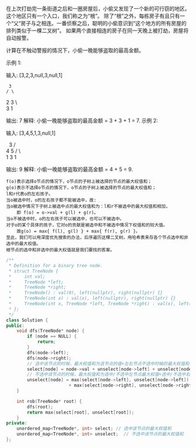 在上次打劫完一条街道之后和一圈房屋后，小偷又发现了一个新的可行窃的地区。这个地区只有一个入口，我们称之为“根”。 除了“根”之外，每栋房子有且只有一个“父“房子与之相连。一番侦察之后，聪明的小偷意识到“这个地方的所有房屋的排列类似于一棵二叉树”。 如果两个直接相连的房子在同一天晚上被打劫，房屋将自动报警。

计算在不触动警报的情况下，小偷一晚能够盗取的最高金额。

示例 1:

输入: [3,2,3,null,3,null,1]

     3
    / \
   2   3
    \   \
     3   1

输出: 7
解释: 小偷一晚能够盗取的最高金额 = 3 + 3 + 1 = 7.
示例 2:

输入: [3,4,5,1,3,null,1]

     3
    / \
   4   5
  / \   \
 1   3   1

输出: 9
解释: 小偷一晚能够盗取的最高金额 = 4 + 5 = 9.

~~~
f(o)表示选择o节点的情况下，o节点的子树上被选择的节点的最大权值和；
g(o)表示不选择o节点的情况下，o节点的子树上被选择的节点的最大权值和；
l和r代表o的左右孩子。
当o被选中时，o的左右孩子都不能被选中，故:
当o被选中情况下子树上被选中点的最大权值和为：l和r不被选中的最大权值和相加，
    即 f(o) = o->val + g(l) + g(r)。
当o不被选中时，o的左右孩子可以被选中，也可以不被选中。
对于o的某个具体的孩子，它对o的贡献是被选中和不被选中情况下权值和的较大值。
    故g(o) = max{ f(l), g(l) } + max{ f(r), g(r) }。
至此，我们可以用深度优先搜索的办法，后序遍历这棵二叉树，用哈希表来存各个节点选中和非选中的最大权值。
根节点的选中和非选中的最大权值就是我们要找的答案。
~~~

~~~cpp
/**
 * Definition for a binary tree node.
 * struct TreeNode {
 *     int val;
 *     TreeNode *left;
 *     TreeNode *right;
 *     TreeNode() : val(0), left(nullptr), right(nullptr) {}
 *     TreeNode(int x) : val(x), left(nullptr), right(nullptr) {}
 *     TreeNode(int x, TreeNode *left, TreeNode *right) : val(x), left(left), right(right) {}
 * };
 */
class Solution {
public:
    void dfs(TreeNode* node) {
        if (node == NULL) {
            return;
        }
        dfs(node->left);
        dfs(node->right);
        // 选中该节点的时候，最大权值和为该节点的值+左右节点不选中时候的最大权值和
        select[node] = node->val + unselect[node->left] + unselect[node->right];
        // 不选中该节点的时候，最大权值和为选中/不选中左节点最大权值+选中/不选中右节点最大权值之和
        unselect[node] = max(select[node->left], unselect[node->left])
                        + max(select[node->right], unselect[node->right]);
    }

    int rob(TreeNode* root) {
        dfs(root);
        return max(select[root], unselect[root]);
    }
private:
    unordered_map<TreeNode*, int> select; // 选中该节点的最大权值和
    unordered_map<TreeNode*, int> unselect;  // 不选中该节点的最大权值和
};
~~~